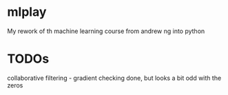 # mlplay
My rework of th machine learning course from andrew ng into python
# TODOs
collaborative filtering - gradient checking done, but looks a bit odd with the zeros